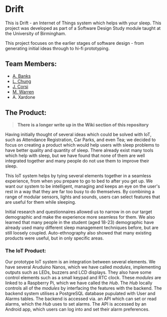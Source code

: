 # Drift
This is Drift - an Internet of Things system which helps with your sleep. This project was developed as part of a Software Design Study module taught at the University of Birmingham.

This project focuses on the earlier stages of software design - from generating initial ideas through to hi-fi prototyping.

## Team Members:
* [A. Banks](https://github.com/AlexJBanks)
* [L. Chung](https://github.com/LikkanChung)
* [J. Corsi](https://github.com/jackcorsi)
* [M. Warren](https://github.com/Max-K-Warren)
* A. Xardone

## The Product:

> **There is a longer write up in the Wiki section of this repository**

Having initially thought of several ideas which could be solved with IoT, such as Attendance Registration, Car Parks, and even Tea; we decided to focus on creating a product which would help users with sleep problems to have better quality and quantity of sleep. There already exist many tools which help with sleep, but we have found that none of them are well integrated together and many people do not use them to improve their sleep.

This IoT system helps by tying several elements together in a seamless experience, from when you prepare to go to bed to after you get up. We want our system to be intelligent, managing and keeps an eye on the user's rest in a way that they are far too busy to do themselves. By combining a range of modular sensors, lights and sounds, users can select features that are useful for them while sleeping.

Initial research and questionnaires allowed us to narrow in on our target demographic and make the experience more seamless for them. We also learned that many people in the student (aged 18-23) demographic have already used many different sleep management techniques before, but are still loosely coupled. Auto-ethnography also showed that many existing products were useful, but in only specific areas.

### The IoT Product:

Our prototype IoT system is an integration between several elements. We have several Aruduino Nanos, which we have called *modules*, implementing outputs such as LEDs, buzzers and LCD displays. They also have some control elements such as a small keypad and RTC clock. These *modules* are linked to a Raspberry Pi, which we have called the *Hub*. The *Hub* locally controls all of the *modules* by interfacing the features with the backend. The backend system utilises a PostgreSQL database pupulated with User and Alarms tables. The backend is accessed via. an API which can set or read alarms, which the *Hub* uses to set alarms. The API is accessed by an Android app, which users can log into and set their alarm preferences.  
